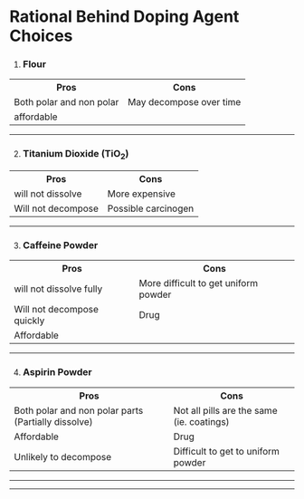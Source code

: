 # Rational Behind Doping Agent Choices

1. ### Flour

<table style="width:100%">
  <tr>
    <th>Pros</th>
    <th>Cons</th>
  </tr>
  
  <tr>
    <td>Both polar and non polar</td>
    <td>May decompose over time</td>
  </tr>
  
  <tr>
    <td>affordable</td>
    <td></td>
  </tr>
</table>

---

2. ### Titanium Dioxide (TiO<sub>2</sub>)

<table style="width:100%">
  <tr>
    <th>Pros</th>
    <th>Cons</th>
  </tr>
  
  <tr>
    <td>will not dissolve</td>
    <td>More expensive</td>
  </tr>
  
  <tr>
    <td>Will not decompose</td>
    <td>Possible carcinogen</td>
  </tr>
</table>

---

3. ### Caffeine Powder

<table style="width:100%">
  <tr>
    <th>Pros</th>
    <th>Cons</th>
  </tr>
  
  <tr>
    <td>will not dissolve fully</td>
    <td>More difficult to get uniform powder</td>
  </tr>
  
  <tr>
    <td>Will not decompose quickly</td>
    <td>Drug</td>
  </tr>
  
  <tr>
    <td>Affordable</td>
    <td></td>
  </tr>
</table>

---

4. ### Aspirin Powder

<table style="width:100%">
  <tr>
    <th>Pros</th>
    <th>Cons</th>
  </tr>
  
  <tr>
    <td>Both polar and non polar parts (Partially dissolve)</td>
    <td>Not all pills are the same (ie. coatings)</td>
  </tr>
  
  <tr>
    <td>Affordable</td>
    <td>Drug</td>
  </tr>
  
  <tr>
    <td>Unlikely to decompose</td>
    <td>Difficult to get to uniform powder</td>
  </tr>
</table>

---
---

